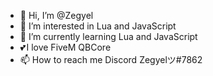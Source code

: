 - 👋 Hi, I’m @Zegyel
- 👀 I’m interested in Lua and JavaScript
- 🌱 I’m currently learning Lua and JavaScript
- 💕 I love FiveM QBCore
- 📫 How to reach me Discord Zegyelツ#7862
